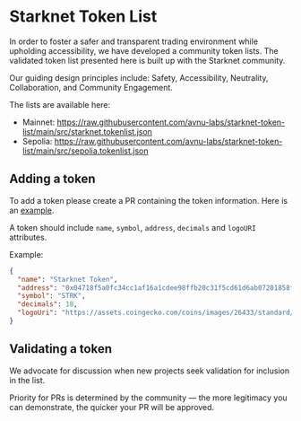 # Starknet Token List

In order to foster a safer and transparent trading environment while upholding accessibility, we have developed a community token lists. 
The validated token list presented here is built up with the Starknet community.

Our guiding design principles include: Safety, Accessibility, Neutrality, Collaboration, and Community Engagement.

The lists are available here:
- Mainnet: https://raw.githubusercontent.com/avnu-labs/starknet-token-list/main/src/starknet.tokenlist.json
- Sepolia: https://raw.githubusercontent.com/avnu-labs/starknet-token-list/main/src/sepolia.tokenlist.json

## Adding a token

To add a token please create a PR containing the token information. Here is an [example](https://github.com/avnu-labs/starknet-token-list/pull/2).

A token should include `name`, `symbol`, `address`, `decimals` and `logoURI` attributes.

Example:
```json
{
  "name": "Starknet Token",
  "address": "0x04718f5a0fc34cc1af16a1cdee98ffb20c31f5cd61d6ab07201858f4287c938d",
  "symbol": "STRK",
  "decimals": 18,
  "logoUri": "https://assets.coingecko.com/coins/images/26433/standard/starknet.png"
}
```

## Validating a token

We advocate for discussion when new projects seek validation for inclusion in the list.

Priority for PRs is determined by the community — the more legitimacy you can demonstrate, the quicker your PR will be approved.
